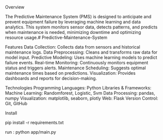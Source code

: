 Overview

The Predictive Maintenance System (PMS) is designed to anticipate and prevent equipment failure by leveraging machine learning and data analytics. This system monitors sensor data, detects patterns, and predicts when maintenance is needed, minimizing downtime and optimizing resource usage.# Predictive-Maintenance-System  

Features
Data Collection: Collects data from sensors and historical maintenance logs.
Data Preprocessing: Cleans and transforms raw data for model input.
Predictive Modeling: Uses machine learning models to predict failure events.
Real-time Monitoring: Continuously monitors equipment status and triggers alerts.
Maintenance Scheduling: Suggests optimal maintenance times based on predictions.
Visualization: Provides dashboards and reports for decision-making.

Technologies
Programming Languages: Python
Libraries & Frameworks:
Machine Learning: Randomforest, Logistic, Svm
Data Processing: pandas, numpy
Visualization: matplotlib, seaborn, plotly
Web: Flask 
Version Control: Git, GitHub



Install

pip install -r requirements.txt

run : python app/main.py
